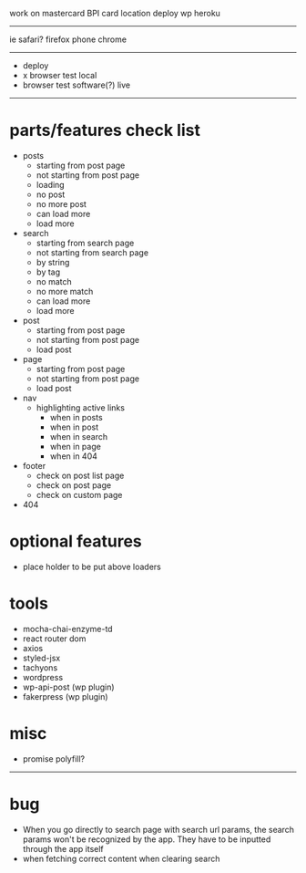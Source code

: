 
work on mastercard BPI card location
deploy wp heroku

---

ie
safari?
firefox
phone chrome

---

- deploy
- x browser test local
- browser test software(?) live

---

# parts/features check list

- posts
  - starting from post page
  - not starting from post page
  - loading
  - no post
  - no more post
  - can load more
  - load more
- search
  - starting from search page
  - not starting from search page
  - by string
  - by tag
  - no match
  - no more match
  - can load more
  - load more
- post
  - starting from post page
  - not starting from post page
  - load post
- page
  - starting from post page
  - not starting from post page
  - load post
- nav
  - highlighting active links
    - when in posts
    - when in post
    - when in search
    - when in page
    - when in 404
- footer
  - check on post list page
  - check on post page
  - check on custom page
- 404

# optional features

- place holder to be put above loaders

# tools

- mocha-chai-enzyme-td
- react router dom
- axios
- styled-jsx
- tachyons
- wordpress
- wp-api-post (wp plugin)
- fakerpress (wp plugin)

# misc

- promise polyfill?

---

# bug

- When you go directly to search page with search url params, the search params won't be recognized by the app. They have to be inputted through the app itself
- when fetching correct content when clearing search

